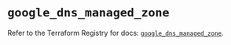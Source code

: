 # `google_dns_managed_zone`

Refer to the Terraform Registry for docs: [`google_dns_managed_zone`](https://registry.terraform.io/providers/hashicorp/google/6.21.0/docs/resources/dns_managed_zone).
